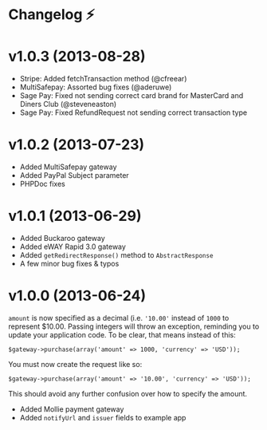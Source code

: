 # Changelog :zap:

# v1.0.3 (2013-08-28)

* Stripe: Added fetchTransaction method (@cfreear)
* MultiSafepay: Assorted bug fixes (@aderuwe)
* Sage Pay: Fixed not sending correct card brand for MasterCard and Diners Club (@steveneaston)
* Sage Pay: Fixed RefundRequest not sending correct transaction type

# v1.0.2 (2013-07-23)

* Added MultiSafepay gateway
* Added PayPal Subject parameter
* PHPDoc fixes

# v1.0.1 (2013-06-29)

* Added Buckaroo gateway
* Added eWAY Rapid 3.0 gateway
* Added `getRedirectResponse()` method to `AbstractResponse`
* A few minor bug fixes & typos

# v1.0.0 (2013-06-24)

`amount` is now specified as a decimal (i.e. `'10.00'` instead of `1000`
to represent $10.00. Passing integers will throw an exception, reminding you
to update your application code. To be clear, that means instead of this:

    $gateway->purchase(array('amount' => 1000, 'currency' => 'USD'));

You must now create the request like so:

    $gateway->purchase(array('amount' => '10.00', 'currency' => 'USD'));

This should avoid any further confusion over how to specify the amount.

*   Added Mollie payment gateway
*   Added `notifyUrl` and `issuer` fields to example app
